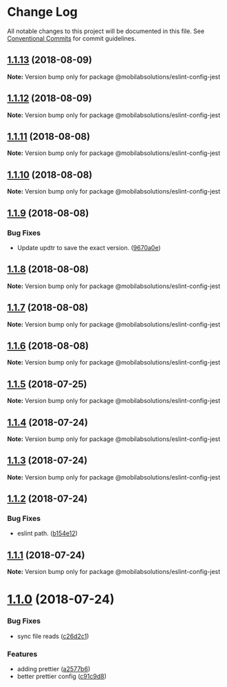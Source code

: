 # Change Log

All notable changes to this project will be documented in this file.
See [Conventional Commits](https://conventionalcommits.org) for commit guidelines.

<a name="1.1.13"></a>
## [1.1.13](https://github.com/mobilabsolutions/eslint-config/compare/@mobilabsolutions/eslint-config-jest@1.1.12...@mobilabsolutions/eslint-config-jest@1.1.13) (2018-08-09)




**Note:** Version bump only for package @mobilabsolutions/eslint-config-jest

<a name="1.1.12"></a>
## [1.1.12](https://github.com/mobilabsolutions/eslint-config/compare/@mobilabsolutions/eslint-config-jest@1.1.11...@mobilabsolutions/eslint-config-jest@1.1.12) (2018-08-09)




**Note:** Version bump only for package @mobilabsolutions/eslint-config-jest

<a name="1.1.11"></a>
## [1.1.11](https://github.com/mobilabsolutions/eslint-config/compare/@mobilabsolutions/eslint-config-jest@1.1.10...@mobilabsolutions/eslint-config-jest@1.1.11) (2018-08-08)




**Note:** Version bump only for package @mobilabsolutions/eslint-config-jest

<a name="1.1.10"></a>
## [1.1.10](https://github.com/mobilabsolutions/eslint-config/compare/@mobilabsolutions/eslint-config-jest@1.1.9...@mobilabsolutions/eslint-config-jest@1.1.10) (2018-08-08)




**Note:** Version bump only for package @mobilabsolutions/eslint-config-jest

<a name="1.1.9"></a>
## [1.1.9](https://github.com/mobilabsolutions/eslint-config/compare/@mobilabsolutions/eslint-config-jest@1.1.8...@mobilabsolutions/eslint-config-jest@1.1.9) (2018-08-08)


### Bug Fixes

* Update updtr to save the exact version. ([9670a0e](https://github.com/mobilabsolutions/eslint-config/commit/9670a0e))




<a name="1.1.8"></a>
## [1.1.8](https://github.com/mobilabsolutions/eslint-config/compare/@mobilabsolutions/eslint-config-jest@1.1.7...@mobilabsolutions/eslint-config-jest@1.1.8) (2018-08-08)




**Note:** Version bump only for package @mobilabsolutions/eslint-config-jest

<a name="1.1.7"></a>
## [1.1.7](https://github.com/mobilabsolutions/eslint-config/compare/@mobilabsolutions/eslint-config-jest@1.1.6...@mobilabsolutions/eslint-config-jest@1.1.7) (2018-08-08)




**Note:** Version bump only for package @mobilabsolutions/eslint-config-jest

<a name="1.1.6"></a>
## [1.1.6](https://github.com/mobilabsolutions/eslint-config/compare/@mobilabsolutions/eslint-config-jest@1.1.5...@mobilabsolutions/eslint-config-jest@1.1.6) (2018-08-08)




**Note:** Version bump only for package @mobilabsolutions/eslint-config-jest

<a name="1.1.5"></a>
## [1.1.5](https://github.com/mobilabsolutions/eslint-config/compare/@mobilabsolutions/eslint-config-jest@1.1.4...@mobilabsolutions/eslint-config-jest@1.1.5) (2018-07-25)




**Note:** Version bump only for package @mobilabsolutions/eslint-config-jest

<a name="1.1.4"></a>
## [1.1.4](https://github.com/mobilabsolutions/eslint-config/compare/@mobilabsolutions/eslint-config-jest@1.1.3...@mobilabsolutions/eslint-config-jest@1.1.4) (2018-07-24)




**Note:** Version bump only for package @mobilabsolutions/eslint-config-jest

<a name="1.1.3"></a>
## [1.1.3](https://github.com/mobilabsolutions/eslint-config/compare/@mobilabsolutions/eslint-config-jest@1.1.2...@mobilabsolutions/eslint-config-jest@1.1.3) (2018-07-24)




**Note:** Version bump only for package @mobilabsolutions/eslint-config-jest

<a name="1.1.2"></a>
## [1.1.2](https://github.com/mobilabsolutions/eslint-config/compare/@mobilabsolutions/eslint-config-jest@1.1.1...@mobilabsolutions/eslint-config-jest@1.1.2) (2018-07-24)


### Bug Fixes

* eslint path. ([b154e12](https://github.com/mobilabsolutions/eslint-config/commit/b154e12))




<a name="1.1.1"></a>
## [1.1.1](https://github.com/mobilabsolutions/eslint-config/compare/@mobilabsolutions/eslint-config-jest@1.1.0...@mobilabsolutions/eslint-config-jest@1.1.1) (2018-07-24)




**Note:** Version bump only for package @mobilabsolutions/eslint-config-jest

<a name="1.1.0"></a>
# [1.1.0](https://github.com/mobilabsolutions/eslint-config/compare/@mobilabsolutions/eslint-config-jest@1.0.1...@mobilabsolutions/eslint-config-jest@1.1.0) (2018-07-24)


### Bug Fixes

* sync file reads ([c26d2c1](https://github.com/mobilabsolutions/eslint-config/commit/c26d2c1))


### Features

* adding prettier ([a2577b6](https://github.com/mobilabsolutions/eslint-config/commit/a2577b6))
* better prettier config ([c91c9d8](https://github.com/mobilabsolutions/eslint-config/commit/c91c9d8))
